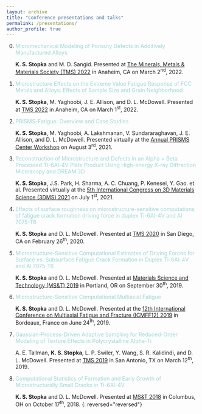 ```yaml
---
layout: archive
title: "Conference presentations and talks"
permalink: /presentations/
author_profile: true
---
```


  0. <span style="color:#9CD6D8">Micromechanical Modeling of Porosity Defects in Additively Manufactured Alloys</span> 

     <b>K. S. Stopka</b> and M. D. Sangid. Presented at [The Minerals, Metals & Materials Society (TMS) 2022](https://www.tms.org/AnnualMeeting/TMS2022) in Anaheim, CA on March 2<sup>nd</sup>, 2022.

  0. <span style="color:#9CD6D8">Microstructure Effects on the Extreme Value Fatigue Response of FCC Metals and Alloys: Effects of Sample Size and Grain Neighborhood</span>

     <b>K. S. Stopka</b>, M. Yaghoobi, J. E. Allison, and D. L. McDowell. Presented at [TMS 2022](https://www.tms.org/AnnualMeeting/TMS2022) in Anaheim, CA on March 1<sup>st</sup>, 2022.
	 
  0. <span style="color:#9CD6D8">PRISMS-Fatigue: Overview and Case Studies</span>

     <b>K. S. Stopka</b>, M. Yaghoobi, A. Lakshmanan, V. Sundararaghavan, J. E. Allison, and D. L. McDowell. Presented virtually at the [Annual PRISMS Center Workshop](http://www.prisms-center.org/#/home) on August 3<sup>rd</sup>, 2021.
	 
  0. <span style="color:#9CD6D8">Reconstruction of Microstructure and Defects in an Alpha + Beta Processed Ti-6Al-4V Plate Product Using High-energy X-ray Diffraction Microscopy and DREAM.3D</span>

     <b>K. S. Stopka</b>, J.S. Park, H. Sharma, A. C. Chuang, P. Kenesei, Y. Gao. et al. Presented virtually at the [5th International Congress on 3D Materials Science (3DMS) 2021](https://www.tms.org/3dms2021) on July 1<sup>st</sup>, 2021.

  0. <span style="color:#9CD6D8">Effects of surface roughness on microstructure-sensitive computations of fatigue crack formation driving force in duplex Ti-6Al-4V and Al 7075-T6</span>

     <b>K. S. Stopka</b> and D. L. McDowell. Presented at [TMS 2020](https://www.tms.org/AnnualMeeting/TMS2020) in San Diego, CA on February 26<sup>th</sup>, 2020.

  0. <span style="color:#9CD6D8">Microstructure-Sensitive Computational Estimates of Driving Forces for Surface vs. Subsurface Fatigue Crack Formation in Duplex Ti-6Al-4V and Al 7075-T6</span>

     <b>K. S. Stopka</b> and D. L. McDowell. Presented at [Materials Science and Technology (MS&T) 2019](https://www.matscitech.org/MST19/) in Portland, OR on September 30<sup>th</sup>, 2019.

  0. <span style="color:#9CD6D8">Microstructure-Sensitive Computational Multiaxial Fatigue</span>

     <b>K. S. Stopka</b> and D. L. McDowell. Presented at the [12th International Conference on Multiaxial Fatigue and Fracture (ICMFF12) 2019](https://www.icmff12.org/) in Bordeaux, France on June 24<sup>th</sup>, 2019.

  0. <span style="color:#9CD6D8">Gaussian-Process-Driven Adaptive Sampling for Reduced-Order Modeling of Texture Effects in Polycrystalline Alpha-Ti</span>

     A. E. Tallman, <b>K. S. Stopka</b>, L. P. Swiler, Y. Wang, S. R. Kalidindi, and D. L. McDowell. Presented at [TMS 2019](https://www.tms.org/AnnualMeeting/TMS2019) in San Antonio, TX on March 12<sup>th</sup>, 2019.

  0. <span style="color:#9CD6D8">Computational Statistics of Formation and Early Growth of Microstructurally Small Cracks in Ti-6Al-4V</span>

     <b>K. S. Stopka</b> and D. L. McDowell. Presented at [MS&T 2018](https://www.matscitech.org/) in Columbus, OH on October 17<sup>th</sup>, 2018.
{: reversed="reversed"}